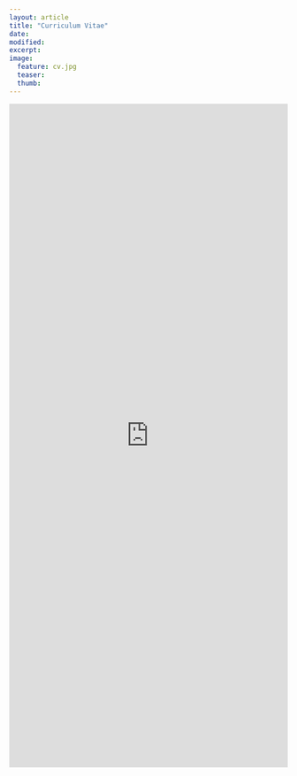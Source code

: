 ```yaml
---
layout: article
title: "Curriculum Vitae"
date: 
modified:
excerpt:
image:
  feature: cv.jpg
  teaser:
  thumb:
---
```

<iframe src="https://drive.google.com/file/d/0B-vlenoEE3NFbXd3QjYyMWh6V1E/preview" width="100%" height="1200" frameborder="0"></iframe>
